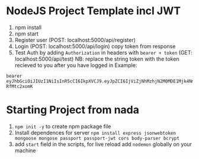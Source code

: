 # NodeJS Project Template incl JWT

1. npm install
2. npm start
3. Register user (POST: localhost:5000/api/register)
4. Login (POST: localhost:5000/api/login) copy token from response
5. Test Auth by adding `Authorization` in headers with `bearer + token` (GET: localhost:5000/api/test) NB: replace the string token with the token recieved to you after you have logged in
Example:
```
bearer eyJhbGciOiJIUzI1NiIsInR5cCI6IkpXVCJ9.eyJpZCI6IjViZjNhMzhjN2M0MDE1Mjk4NmExZTY1NSIsImVtYWlsIjoiaGVsbG9AZ21haWwuY29tIiwiaWF0IjoxNTQyNjkzOTU1LCJleHAiOjE1NDI2OTQxNTV9.k6-RfMtc2xomK
```

# Starting Project from nada
1. `npm init -y` to create npm package file
2. Install dependences for server 
    `npm install express jsonwebtoken mongoose mongose passport passport-jwt cors body-parser bcrypt` 
3. add `start` field in the scripts, for live reload add `nodemon` globally on your machine
